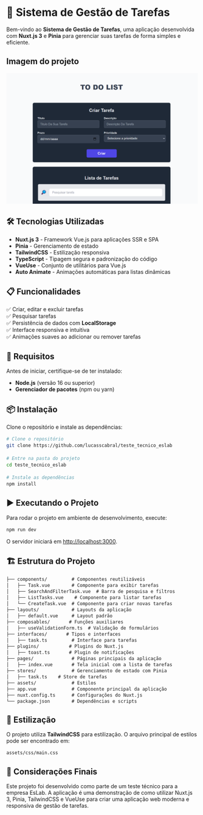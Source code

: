 # 📌 Sistema de Gestão de Tarefas

Bem-vindo ao **Sistema de Gestão de Tarefas**, uma aplicação desenvolvida com **Nuxt.js 3** e **Pinia** para gerenciar suas tarefas de forma simples e eficiente.

## Imagem do projeto

![alt text](./assets/image/image_project.png)

## 🛠 Tecnologias Utilizadas

- **Nuxt.js 3** - Framework Vue.js para aplicações SSR e SPA
- **Pinia** - Gerenciamento de estado
- **TailwindCSS** - Estilização responsiva
- **TypeScript** - Tipagem segura e padronização do código
- **VueUse** - Conjunto de utilitários para Vue.js
- **Auto Animate** - Animações automáticas para listas dinâmicas

## 📋 Funcionalidades

✅ Criar, editar e excluir tarefas  
✅ Pesquisar tarefas  
✅ Persistência de dados com **LocalStorage**  
✅ Interface responsiva e intuitiva  
✅ Animações suaves ao adicionar ou remover tarefas

## 🚀 Requisitos

Antes de iniciar, certifique-se de ter instalado:

- **Node.js** (versão 16 ou superior)
- **Gerenciador de pacotes** (npm ou yarn)

## 📦 Instalação

Clone o repositório e instale as dependências:

```bash
# Clone o repositório
git clone https://github.com/lucasscabral/teste_tecnico_eslab

# Entre na pasta do projeto
cd teste_tecnico_eslab

# Instale as dependências
npm install
```

## ▶️ Executando o Projeto

Para rodar o projeto em ambiente de desenvolvimento, execute:

```bash
npm run dev
```

O servidor iniciará em [http://localhost:3000](http://localhost:3000).

## 🏗 Estrutura do Projeto

```
├── components/         # Componentes reutilizáveis
│   ├── Task.vue        # Componente para exibir tarefas
│   ├── SearchAndFilterTask.vue  # Barra de pesquisa e filtros
│   ├── ListTasks.vue    # Componente para listar tarefas
│   └── CreateTask.vue  # Componente para criar novas tarefas
├── layouts/            # Layouts da aplicação
│   ├── default.vue     # Layout padrão
├── composables/       # Funções auxiliares
│   ├── useValidationForm.ts  # Validação de formulários
├── interfaces/       # Tipos e interfaces
│   ├── task.ts         # Interface para tarefas
├── plugins/           # Plugins do Nuxt.js
│   ├── toast.ts       # Plugin de notificações
├── pages/              # Páginas principais da aplicação
│   ├── index.vue       # Tela inicial com a lista de tarefas
├── stores/             # Gerenciamento de estado com Pinia
│   ├── task.ts    # Store de tarefas
├── assets/             # Estilos
├── app.vue             # Componente principal da aplicação
├── nuxt.config.ts      # Configurações do Nuxt.js
└── package.json        # Dependências e scripts
```

## 🎨 Estilização

O projeto utiliza **TailwindCSS** para estilização. O arquivo principal de estilos pode ser encontrado em:

```
assets/css/main.css
```

## 📝 Considerações Finais

Este projeto foi desenvolvido como parte de um teste técnico para a empresa EsLab. A aplicação é uma demonstração de como utilizar Nuxt.js 3, Pinia, TailwindCSS e VueUse para criar uma aplicação web moderna e responsiva de gestão de tarefas.
